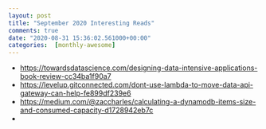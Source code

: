 ```yaml
---
layout: post
title: "September 2020 Interesting Reads"
comments: true
date: "2020-08-31 15:36:02.561000+00:00"
categories:  [monthly-awesome]
---
```




* https://towardsdatascience.com/designing-data-intensive-applications-book-review-cc34ba1f90a7
* https://levelup.gitconnected.com/dont-use-lambda-to-move-data-api-gateway-can-help-fe899df239e6
* https://medium.com/@zaccharles/calculating-a-dynamodb-items-size-and-consumed-capacity-d1728942eb7c
* 